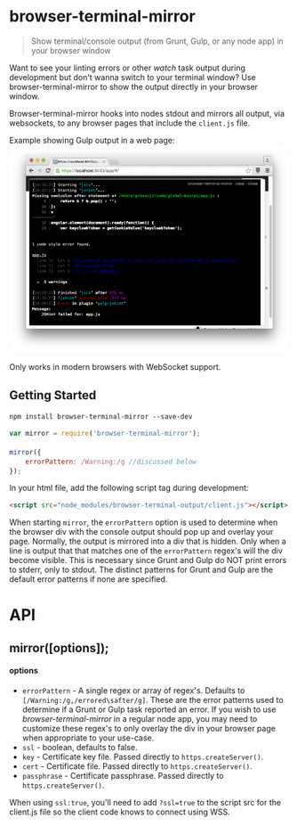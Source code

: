 # browser-terminal-mirror

> Show terminal/console output (from Grunt, Gulp, or any node app) in your browser window

Want to see your linting errors or other _watch_ task output during development but don't wanna switch to your terminal window?  Use browser-terminal-mirror to show the output directly in your browser window.

Browser-terminal-mirror hooks into nodes stdout and mirrors all output, via websockets, to any browser pages that include the `client.js` file.

Example showing Gulp output in a web page:
![](screenshot.png)

Only works in modern browsers with WebSocket support.

## Getting Started

```shell
npm install browser-terminal-mirror --save-dev
```

```js
var mirror = require('browser-terminal-mirror');

mirror({
    errorPattern: /Warning:/g //discussed below
});
```

In your html file, add the following script tag during development:

```html
<script src="node_modules/browser-terminal-output/client.js"></script>
```

When starting `mirror`, the `errorPattern` option is used to determine when the browser div with the console output should pop up and overlay your page.  Normally, the output is mirrored into a div that is hidden.
Only when a line is output that that matches one of the `errorPattern` regex's will the div become visible.  This is necessary since Grunt and Gulp do NOT print errors to stderr, only to stdout.  The distinct patterns
for Grunt and Gulp are the default error patterns if none are specified.



# API

## mirror([options]);

#### options

* `errorPattern` - A single regex or array of regex's.  Defaults to `[/Warning:/g,/errored\safter/g]`.  These are the error patterns used to determine if a Grunt or Gulp task reported an error.  If you wish to use *browser-terminal-mirror* in a regular node app, you may need to customize these regex's to only overlay the div in your browser page when appropriate to your use-case.
* `ssl` - boolean, defaults to false.
* `key` - Certificate key file.  Passed directly to `https.createServer()`.
* `cert` - Certificate file.  Passed directly to `https.createServer()`.
* `passphrase` - Certificate passphrase.  Passed directly to `https.createServer()`.

When using `ssl:true`, you'll need to add `?ssl=true` to the script src for the client.js file so the client code knows to connect using WSS.
